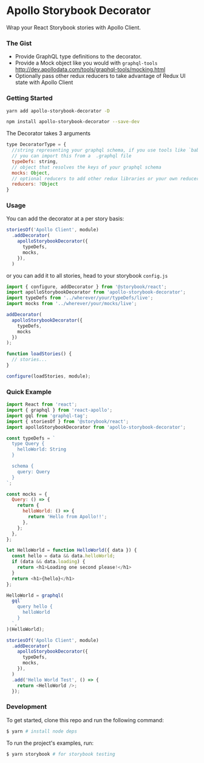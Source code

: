 # Apollo Storybook Decorator

Wrap your React Storybook stories with Apollo Client.

### The Gist

* Provide GraphQL type definitions to the decorator.
* Provide a Mock object like you would with `graphql-tools` http://dev.apollodata.com/tools/graphql-tools/mocking.html
* Optionally pass other redux reducers to take advantage of Redux UI state with Apollo Client


### Getting Started

```sh
yarn add apollo-storybook-decorator -D

npm install apollo-storybook-decorator --save-dev
```

The Decorator takes 3 arguments

```js
type DecoratorType = {
  //string representing your graphql schema, if you use tools like `babel-plugin-inline-import`
  // you can import this from a  .graphql file
  typeDefs: string,
  // object that resolves the keys of your graphql schema
  mocks: Object,
  // optional reducers to add other redux libraries or your own reducers
  reducers: ?Object
}
```

### Usage

You can add the decorator at a per story basis:

```js
storiesOf('Apollo Client', module)
  .addDecorator(
    apolloStorybookDecorator({
      typeDefs,
      mocks,
    }),
  )
```

or you can add it to all stories, head to your storybook `config.js`

```js
import { configure, addDecorator } from '@storybook/react';
import apolloStorybookDecorator from 'apollo-storybook-decorator';
import typeDefs from '../wherever/your/typeDefs/live';
import mocks from '../wherever/your/mocks/live';

addDecorator(
  apolloStorybookDecorator({
    typeDefs,
    mocks
  })
);

function loadStories() {
  // stories...
}

configure(loadStories, module);
```


### Quick Example

```js
import React from 'react';
import { graphql } from 'react-apollo';
import gql from 'graphql-tag';
import { storiesOf } from '@storybook/react';
import apolloStorybookDecorator from 'apollo-storybook-decorator';

const typeDefs = `
  type Query {
    helloWorld: String
  }

  schema {
    query: Query
  }
`;

const mocks = {
  Query: () => {
    return {
      helloWorld: () => {
        return 'Hello from Apollo!!';
      },
    };
  },
};

let HelloWorld = function HelloWorld({ data }) {
  const hello = data && data.helloWorld;
  if (data && data.loading) {
    return <h1>Loading one second please!</h1>
  }
  return <h1>{hello}</h1>
};

HelloWorld = graphql(
  gql`
    query hello {
      helloWorld
    }
  `,
)(HelloWorld);

storiesOf('Apollo Client', module)
  .addDecorator(
    apolloStorybookDecorator({
      typeDefs,
      mocks,
    }),
  )
  .add('Hello World Test', () => {
    return <HelloWorld />;
  });
```

### Development

To get started, clone this repo and run the following command:

```bash
$ yarn # install node deps
```

To run the project's examples, run:

```bash
$ yarn storybook # for storybook testing
```
